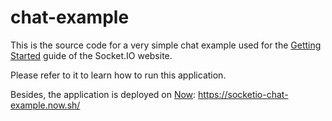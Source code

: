 # chat-example

This is the source code for a very simple chat example used for
the [Getting Started](http://socket.io/get-started/chat/) guide
of the Socket.IO website.

Please refer to it to learn how to run this application.

Besides, the application is deployed on [Now](https://zeit.co/now): https://socketio-chat-example.now.sh/
